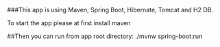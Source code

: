 ###This app is using Maven, Spring Boot, Hibernate, Tomcat and H2 DB.

To start the app please at first install maven

##Then you can run from app root directory:
./mvnw spring-boot:run
